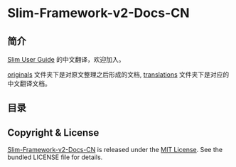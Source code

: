 # Slim-Framework-v2-Docs-CN

## 简介

[Slim User Guide](http://docs.slimframework.com/) 的中文翻译，欢迎加入。

[originals](https://github.com/xuwensheng/Slim-Framework-v2-Docs-CN/tree/master/originals) 文件夹下是对原文整理之后形成的文档, [translations](https://github.com/xuwensheng/Slim-Framework-v2-Docs-CN/tree/master/translations) 文件夹下是对应的中文翻译文档。

## 目录

## Copyright & License

[Slim-Framework-v2-Docs-CN](https://github.com/xuwensheng/Slim-Framework-v2-Docs-CN) is released under the [MIT License](http://mit-license.org/). See the bundled LICENSE file for 
details.
